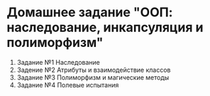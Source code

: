 # Домашнее задание "ООП: наследование, инкапсуляция и полиморфизм"

1. Задание №1 Наследование
2. Задение №2 Атрибуты и взаимодействие классов
3. Задание №3 Полиморфизм и магические методы
4. Задание №4 Полевые испытания
